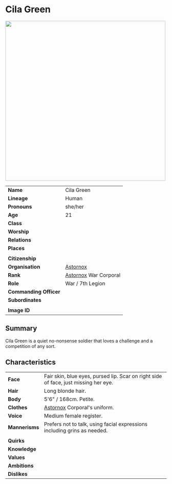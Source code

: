 # Cila Green

<img src="https://raw.githubusercontent.com/jesskelsall/astarus-images/main/people/portraits/imageid.png" height="500" />

|||
| --- | --- |
| **Name** | Cila Green | character.3
| **Lineage** | Human |
| **Pronouns** | she/her |
| **Age** | 21 |
| **Class** | |
| **Worship** | |
| **Relations** | |
| **Places** | |
|||
| **Citizenship** | |
| **Organisation** | [Astornox](../organisations/astornox/astornox.md) |
| **Rank** | [Astornox](../organisations/astornox/astornox.md) War Corporal |
| **Role** | War / 7th Legion |
| **Commanding Officer** | |
| **Subordinates** | |
|||
| **Image ID** | |

## Summary

Cila Green is a quiet no-nonsense soldier that loves a challenge and a competition of any sort.

## Characteristics

| | |
| --- | --- |
| **Face** | Fair skin, blue eyes, pursed lip. Scar on right side of face, just missing her eye. | characteristics.2
| **Hair** | Long blonde hair. |
| **Body** | 5'6" / 168cm. Petite. |
| **Clothes** | [Astornox](../organisations/astornox/astornox.md) Corporal's uniform. |
| **Voice** | Medium female register. |
| **Mannerisms** | Prefers not to talk, using facial expressions including grins as needed. |
| | |
| **Quirks** | |
| **Knowledge** | |
| **Values** | |
| **Ambitions** | |
| **Dislikes** | |

